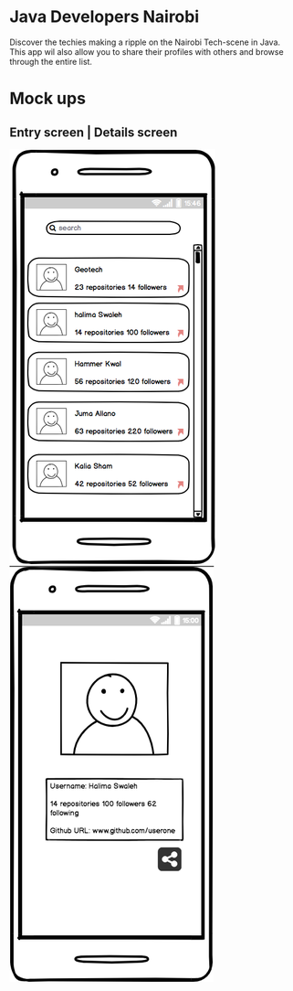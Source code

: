 # Java Developers Nairobi

Discover the techies making a ripple on the Nairobi Tech-scene in Java. This app wil
also allow you to share their profiles with others and browse through the entire list.

# Mock ups

## Entry screen             |  Details screen
![Entry screen](https://github.com/simiyu1/JavaDevsNairobi/blob/ch-link-wireframes-to-readme-158791077/wireframes/userlistsmall.png)  ![Entry screen](https://github.com/simiyu1/JavaDevsNairobi/blob/ch-link-wireframes-to-readme-158791077/wireframes/userprofilesmall.png)